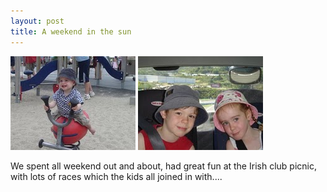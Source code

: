 ```yaml
---
layout: post
title: A weekend in the sun
---
```

<img src="/images/content/20080121-DSC01848.jpg" alt="photo"/>
<img src="/images/content/20080120-DSC01826.jpg" alt="photo"/>

We spent all weekend out and about, had great fun at the Irish club
picnic, with lots of races which the kids all joined in with.... 

